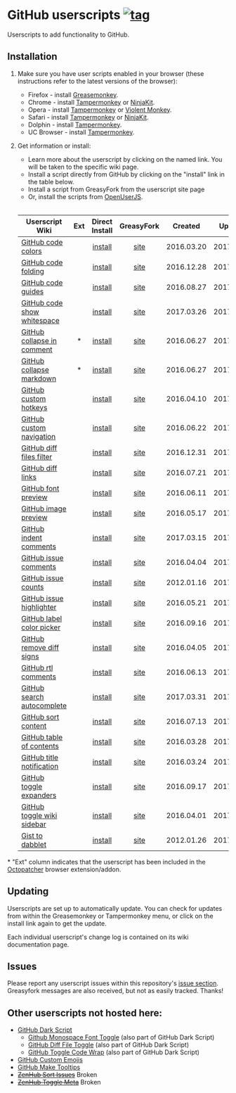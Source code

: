 # GitHub userscripts [![tag](https://img.shields.io/github/tag/Mottie/GitHub-userscripts.svg)](https://github.com/Mottie/GitHub-userscripts/tags)

Userscripts to add functionality to GitHub.

## Installation

1. Make sure you have user scripts enabled in your browser (these instructions refer to the latest versions of the browser):

	* Firefox - install [Greasemonkey](https://addons.mozilla.org/en-US/firefox/addon/greasemonkey/).
	* Chrome - install [Tampermonkey](https://tampermonkey.net/?ext=dhdg&browser=chrome) or [NinjaKit](https://chrome.google.com/webstore/detail/gpbepnljaakggeobkclonlkhbdgccfek).
	* Opera - install [Tampermonkey](https://tampermonkey.net/?ext=dhdg&browser=opera) or [Violent Monkey](https://addons.opera.com/en/extensions/details/violent-monkey/).
	* Safari - install [Tampermonkey](https://tampermonkey.net/?ext=dhdg&browser=safari) or [NinjaKit](http://ss-o.net/safari/extension/NinjaKit.safariextz).
	* Dolphin - install [Tampermonkey](https://tampermonkey.net/?ext=dhdg&browser=dolphin).
	* UC Browser - install [Tampermonkey](https://tampermonkey.net/?ext=dhdg&browser=ucweb).

2. Get information or install:
	* Learn more about the userscript by clicking on the named link. You will be taken to the specific wiki page.
	* Install a script directly from GitHub by clicking on the "install" link in the table below.
	* Install a script from GreasyFork from the userscript site page
	* Or, install the scripts from [OpenUserJS](https://openuserjs.org/users/Mottie/scripts).<br><br>

	| Userscript Wiki                        | Ext | Direct Install     | GreasyFork     | Created    | Updated    |
	|----------------------------------------|:---:|:------------------:|:--------------:|:----------:|:----------:|
	| [GitHub code colors][ccs-wiki]         |     | [install][ccs-raw] | [site][ccs-gf] | 2016.03.20 | 2017.03.29 |
	| [GitHub code folding][cfd-wiki]        |     | [install][cfd-raw] | [site][cfd-gf] | 2016.12.28 | 2017.03.25 |
	| [GitHub code guides][cgl-wiki]         |     | [install][cgl-raw] | [site][cgl-gf] | 2016.08.27 | 2017.03.25 |
	| [GitHub code show whitespace][csw-wiki]|     | [install][csw-raw] | [site][csw-gf] | 2017.03.26 | 2017.03.27 |
	| [GitHub collapse in comment][cic-wiki] |  *  | [install][cic-raw] | [site][cic-gf] | 2016.06.27 | 2017.03.25 |
	| [GitHub collapse markdown][cmd-wiki]   |  *  | [install][cmd-raw] | [site][cmd-gf] | 2016.06.27 | 2017.03.25 |
	| [GitHub custom hotkeys][chk-wiki]      |     | [install][chk-raw] | [site][chk-gf] | 2016.04.10 | 2017.03.25 |
	| [GitHub custom navigation][cnv-wiki]   |     | [install][cnv-raw] | [site][cnv-gf] | 2016.06.22 | 2017.03.31 |
	| [GitHub diff files filter][dff-wiki]   |     | [install][dff-raw] | [site][dff-gf] | 2016.12.31 | 2017.03.25 |
	| [GitHub diff links][dfl-wiki]          |     | [install][dfl-raw] | [site][dfl-gf] | 2016.07.21 | 2017.03.25 |
	| [GitHub font preview][fpv-wiki]        |     | [install][fpv-raw] | [site][fpv-gf] | 2016.06.11 | 2017.03.25 |
	| [GitHub image preview][ipv-wiki]       |     | [install][ipv-raw] | [site][ipv-gf] | 2016.05.17 | 2017.03.25 |
	| [GitHub indent comments][ioc-wiki]     |     | [install][ioc-raw] | [site][ioc-gf] | 2017.03.15 | 2017.03.25 |
	| [GitHub issue comments][ic1-wiki]      |     | [install][ic1-raw] | [site][ic1-gf] | 2016.04.04 | 2017.03.25 |
	| [GitHub issue counts][ic2-wiki]        |     | [install][ic2-raw] | [site][ic2-gf] | 2012.01.16 | 2017.03.25 |
	| [GitHub issue highlighter][gih-wiki]   |     | [install][gih-raw] | [site][gih-gf] | 2016.05.21 | 2017.03.25 |
	| [GitHub label color picker][glc-wiki]  |     | [install][glc-raw] | [site][glc-gf] | 2016.09.16 | 2017.03.25 |
	| [GitHub remove diff signs][rds-wiki]   |     | [install][rds-raw] | [site][rds-gf] | 2016.04.05 | 2017.03.25 |
	| [GitHub rtl comments][rtl-wiki]        |     | [install][rtl-raw] | [site][rtl-gf] | 2016.06.13 | 2017.03.25 |
	| [GitHub search autocomplete][sac-wiki] |     | [install][sac-raw] | [site][sac-gf] | 2017.03.31 | 2017.03.31 |
	| [GitHub sort content][srt-wiki]        |     | [install][srt-raw] | [site][srt-gf] | 2016.07.13 | 2017.03.25 |
	| [GitHub table of contents][toc-wiki]   |     | [install][toc-raw] | [site][toc-gf] | 2016.03.28 | 2017.04.04 |
	| [GitHub title notification][tbn-wiki]  |     | [install][tbn-raw] | [site][tbn-gf] | 2016.03.24 | 2017.03.25 |
	| [GitHub toggle expanders][tex-wiki]    |     | [install][tex-raw] | [site][tex-gf] | 2016.09.17 | 2017.03.25 |
	| [GitHub toggle wiki sidebar][tws-wiki] |     | [install][tws-raw] | [site][tws-gf] | 2016.04.01 | 2017.03.25 |
	| [Gist to dabblet][g2d-wiki]            |     | [install][g2d-raw] | [site][g2d-gf] | 2012.01.26 | 2017.03.25 |

\* "Ext" column indicates that the userscript has been included in the [Octopatcher](https://github.com/Mottie/Octopatcher) browser extension/addon.

[ccs-wiki]: https://github.com/Mottie/GitHub-userscripts/wiki/GitHub-code-colors
[cfd-wiki]: https://github.com/Mottie/GitHub-userscripts/wiki/GitHub-code-folding
[cgl-wiki]: https://github.com/Mottie/GitHub-userscripts/wiki/GitHub-code-guides
[chk-wiki]: https://github.com/Mottie/GitHub-userscripts/wiki/GitHub-custom-hotkeys
[cic-wiki]: https://github.com/Mottie/GitHub-userscripts/wiki/GitHub-collapse-in-comment
[cmd-wiki]: https://github.com/Mottie/GitHub-userscripts/wiki/GitHub-collapse-markdown
[cnv-wiki]: https://github.com/Mottie/GitHub-userscripts/wiki/GitHub-custom-navigation
[csw-wiki]: https://github.com/Mottie/GitHub-userscripts/wiki/GitHub-code-show-whitespace
[dff-wiki]: https://github.com/Mottie/GitHub-userscripts/wiki/GitHub-diff-files-filter
[dfl-wiki]: https://github.com/Mottie/GitHub-userscripts/wiki/GitHub-diff-links
[fpv-wiki]: https://github.com/Mottie/GitHub-userscripts/wiki/GitHub-font-preview
[g2d-wiki]: https://github.com/Mottie/GitHub-userscripts/wiki/Gist-to-dabblet
[gih-wiki]: https://github.com/Mottie/GitHub-userscripts/wiki/GitHub-issue-highlighter
[glc-wiki]: https://github.com/Mottie/GitHub-userscripts/wiki/GitHub-label-color-picker
[ic1-wiki]: https://github.com/Mottie/GitHub-userscripts/wiki/GitHub-issue-comments
[ic2-wiki]: https://github.com/Mottie/GitHub-userscripts/wiki/GitHub-issue-counts
[ioc-wiki]: https://github.com/Mottie/GitHub-userscripts/wiki/GitHub-indent-comments
[ipv-wiki]: https://github.com/Mottie/GitHub-userscripts/wiki/GitHub-image-preview
[rds-wiki]: https://github.com/Mottie/GitHub-userscripts/wiki/GitHub-remove-diff-signs
[rtl-wiki]: https://github.com/Mottie/GitHub-userscripts/wiki/GitHub-rtl-comments
[sac-wiki]: https://github.com/Mottie/GitHub-userscripts/wiki/GitHub-search-autocomplete
[srt-wiki]: https://github.com/Mottie/GitHub-userscripts/wiki/GitHub-sort-content
[tbn-wiki]: https://github.com/Mottie/GitHub-userscripts/wiki/GitHub-title-notification
[tex-wiki]: https://github.com/Mottie/GitHub-userscripts/wiki/GitHub-toggle-expanders
[toc-wiki]: https://github.com/Mottie/GitHub-userscripts/wiki/GitHub-table-of-contents
[tws-wiki]: https://github.com/Mottie/GitHub-userscripts/wiki/GitHub-toggle-wiki-sidebar

[ccs-raw]: https://raw.githubusercontent.com/Mottie/GitHub-userscripts/master/github-code-colors.user.js
[cfd-raw]: https://raw.githubusercontent.com/Mottie/GitHub-userscripts/master/github-code-folding.user.js
[cgl-raw]: https://raw.githubusercontent.com/Mottie/GitHub-userscripts/master/github-code-guides.user.js
[chk-raw]: https://raw.githubusercontent.com/Mottie/GitHub-userscripts/master/github-custom-hotkeys.user.js
[cic-raw]: https://raw.githubusercontent.com/Mottie/GitHub-userscripts/master/github-collapse-in-comment.user.js
[cmd-raw]: https://raw.githubusercontent.com/Mottie/GitHub-userscripts/master/github-collapse-markdown.user.js
[cnv-raw]: https://raw.githubusercontent.com/Mottie/GitHub-userscripts/master/github-custom-navigation.user.js
[csw-raw]: https://raw.githubusercontent.com/Mottie/GitHub-userscripts/master/github-code-show-whitespace.user.js
[dff-raw]: https://raw.githubusercontent.com/Mottie/GitHub-userscripts/master/github-diff-files-filter.user.js
[dfl-raw]: https://raw.githubusercontent.com/Mottie/GitHub-userscripts/master/github-diff-links.user.js
[fpv-raw]: https://raw.githubusercontent.com/Mottie/GitHub-userscripts/master/github-font-preview.user.js
[g2d-raw]: https://raw.githubusercontent.com/Mottie/GitHub-userscripts/master/gist-to-dabblet.user.js
[gih-raw]: https://raw.githubusercontent.com/Mottie/GitHub-userscripts/master/github-issue-highlighter.user.js
[glc-raw]: https://raw.githubusercontent.com/Mottie/GitHub-userscripts/master/github-label-color-picker.user.js
[ic1-raw]: https://raw.githubusercontent.com/Mottie/GitHub-userscripts/master/github-issue-comments.user.js
[ic2-raw]: https://raw.githubusercontent.com/Mottie/GitHub-userscripts/master/github-issue-counts.user.js
[ioc-raw]: https://raw.githubusercontent.com/Mottie/GitHub-userscripts/master/github-indent-comments.user.js
[ipv-raw]: https://raw.githubusercontent.com/Mottie/GitHub-userscripts/master/github-image-preview.user.js
[rds-raw]: https://raw.githubusercontent.com/Mottie/GitHub-userscripts/master/github-remove-diff-signs.user.js
[rtl-raw]: https://raw.githubusercontent.com/Mottie/GitHub-userscripts/master/github-rtl-comments.user.js
[sac-raw]: https://raw.githubusercontent.com/Mottie/GitHub-userscripts/master/github-search-autocomplete.user.js
[srt-raw]: https://raw.githubusercontent.com/Mottie/GitHub-userscripts/master/github-sort-content.user.js
[tbn-raw]: https://raw.githubusercontent.com/Mottie/GitHub-userscripts/master/github-title-notification.user.js
[tex-raw]: https://raw.githubusercontent.com/Mottie/GitHub-userscripts/master/github-toggle-expanders.user.js
[toc-raw]: https://raw.githubusercontent.com/Mottie/GitHub-userscripts/master/github-toc.user.js
[tws-raw]: https://raw.githubusercontent.com/Mottie/GitHub-userscripts/master/github-toggle-wiki-sidebar.user.js

[ccs-gf]: https://greasyfork.org/en/scripts/18141-github-code-colors
[cfd-gf]: https://greasyfork.org/en/scripts/26109-github-code-folding
[cgl-gf]: https://greasyfork.org/en/scripts/22674-github-code-guides
[chk-gf]: https://greasyfork.org/en/scripts/18675-github-custom-hotkeys
[cic-gf]: https://greasyfork.org/en/scripts/20973-github-collapse-in-comment
[cmd-gf]: https://greasyfork.org/en/scripts/20974-github-collapse-markdown
[cnv-gf]: https://greasyfork.org/en/scripts/20830-github-custom-navigation
[csw-gf]: https://greasyfork.org/en/scripts/28454-github-code-show-whitespace
[dff-gf]: https://greasyfork.org/en/scripts/26191-github-diff-files-filter
[dfl-gf]: https://greasyfork.org/en/scripts/21559-github-diff-links
[fpv-gf]: https://greasyfork.org/en/scripts/20479-github-font-preview
[g2d-gf]: https://greasyfork.org/en/scripts/18254-gist-to-dabblet
[gih-gf]: https://greasyfork.org/en/scripts/19867-github-issue-highlighter
[glc-gf]: https://greasyfork.org/en/scripts/23270-github-label-color-picker
[ic1-gf]: https://greasyfork.org/en/scripts/18503-github-toggle-issue-comments
[ic2-gf]: https://greasyfork.org/en/scripts/15560-github-show-repo-issues
[ioc-gf]: https://greasyfork.org/en/scripts/28176-github-indent-comment-blocks
[ipv-gf]: https://greasyfork.org/en/scripts/19773-github-image-preview
[rds-gf]: https://greasyfork.org/en/scripts/18520-github-remove-diff-signs
[rtl-gf]: https://greasyfork.org/en/scripts/20542-github-rtl-comment-blocks
[sac-gf]: https://greasyfork.org/en/scripts/28592-github-search-autocomplete
[srt-gf]: https://greasyfork.org/en/scripts/21373-github-sort-content
[tbn-gf]: https://greasyfork.org/en/scripts/18253-github-title-notification
[tex-gf]: https://greasyfork.org/en/scripts/23303-github-toggle-expanders
[toc-gf]: https://greasyfork.org/en/scripts/18344-github-toc
[tws-gf]: https://greasyfork.org/en/scripts/18433-github-toggle-wiki-sidebar

## Updating

Userscripts are set up to automatically update. You can check for updates from within the Greasemonkey or Tampermonkey menu, or click on the install link again to get the update.

Each individual userscript's change log is contained on its wiki documentation page.

## Issues

Please report any userscript issues within this repository's [issue section](https://github.com/Mottie/GitHub-userscripts/issues). Greasyfork messages are also received, but not as easily tracked. Thanks!

## Other userscripts not hosted here:

* [GitHub Dark Script](https://github.com/StylishThemes/GitHub-Dark-Script)
	* [Github Monospace Font Toggle](https://greasyfork.org/en/scripts/18787-github-monospace-font-toggle) (also part of GitHub Dark Script)
	* [GitHub Diff File Toggle](https://greasyfork.org/en/scripts/18788-github-diff-file-toggle) (also part of GitHub Dark Script)
	* [GitHub Toggle Code Wrap](https://greasyfork.org/en/scripts/18789-github-toggle-code-wrap) (also part of GitHub Dark Script)
* [GitHub Custom Emojis](https://github.com/StylishThemes/GitHub-Custom-Emojis)
* [GitHub Make Tooltips](https://greasyfork.org/en/scripts/22194)
* <del>[ZenHub Sort Issues](https://github.com/Mottie/ZenHub-userscripts#zenhub-sort-issues)</del> Broken
* <del>[ZenHub Toggle Meta](https://github.com/Mottie/ZenHub-userscripts#zenhub-toggle-meta)</del> Broken
